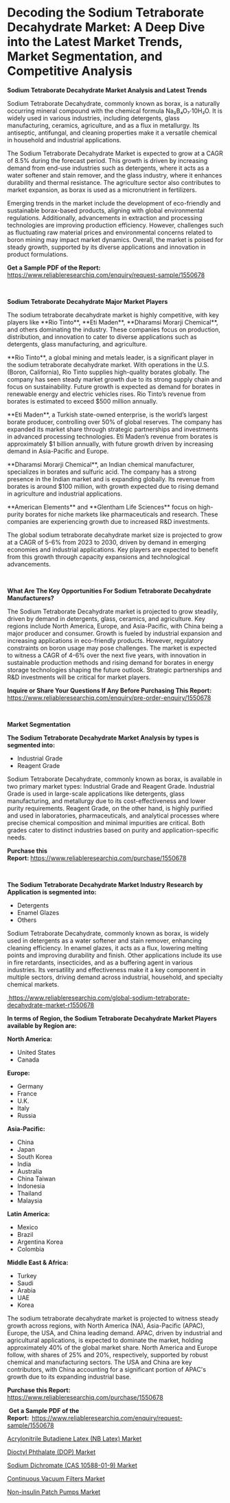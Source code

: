 <p><h1>Decoding the Sodium Tetraborate Decahydrate Market: A Deep Dive into the Latest Market Trends, Market Segmentation, and Competitive Analysis</h1></p><p><strong>Sodium Tetraborate Decahydrate Market Analysis and Latest Trends</strong></p>
<p><p>Sodium Tetraborate Decahydrate, commonly known as borax, is a naturally occurring mineral compound with the chemical formula Na₂B₄O₇·10H₂O. It is widely used in various industries, including detergents, glass manufacturing, ceramics, agriculture, and as a flux in metallurgy. Its antiseptic, antifungal, and cleaning properties make it a versatile chemical in household and industrial applications.</p><p>The Sodium Tetraborate Decahydrate Market is expected to grow at a CAGR of 8.5% during the forecast period. This growth is driven by increasing demand from end-use industries such as detergents, where it acts as a water softener and stain remover, and the glass industry, where it enhances durability and thermal resistance. The agriculture sector also contributes to market expansion, as borax is used as a micronutrient in fertilizers.</p><p>Emerging trends in the market include the development of eco-friendly and sustainable borax-based products, aligning with global environmental regulations. Additionally, advancements in extraction and processing technologies are improving production efficiency. However, challenges such as fluctuating raw material prices and environmental concerns related to boron mining may impact market dynamics. Overall, the market is poised for steady growth, supported by its diverse applications and innovation in product formulations.</p></p>
<p><strong>Get a Sample PDF of the Report:&nbsp;</strong> <a href="https://www.reliableresearchiq.com/enquiry/request-sample/1550678?utm_campaign=2222&utm_medium=2&utm_source=Github&utm_content=ia&utm_term=25012025&utm_id=sodium-tetraborate-decahydrate">https://www.reliableresearchiq.com/enquiry/request-sample/1550678</a></p>
<p>&nbsp;</p>
<p><strong>Sodium Tetraborate Decahydrate Major Market Players</strong></p>
<p><p>The sodium tetraborate decahydrate market is highly competitive, with key players like **Rio Tinto**, **Eti Maden**, **Dharamsi Morarji Chemical**, and others dominating the industry. These companies focus on production, distribution, and innovation to cater to diverse applications such as detergents, glass manufacturing, and agriculture.</p><p>**Rio Tinto**, a global mining and metals leader, is a significant player in the sodium tetraborate decahydrate market. With operations in the U.S. (Boron, California), Rio Tinto supplies high-quality borates globally. The company has seen steady market growth due to its strong supply chain and focus on sustainability. Future growth is expected as demand for borates in renewable energy and electric vehicles rises. Rio Tinto’s revenue from borates is estimated to exceed $500 million annually.</p><p>**Eti Maden**, a Turkish state-owned enterprise, is the world’s largest borate producer, controlling over 50% of global reserves. The company has expanded its market share through strategic partnerships and investments in advanced processing technologies. Eti Maden’s revenue from borates is approximately $1 billion annually, with future growth driven by increasing demand in Asia-Pacific and Europe.</p><p>**Dharamsi Morarji Chemical**, an Indian chemical manufacturer, specializes in borates and sulfuric acid. The company has a strong presence in the Indian market and is expanding globally. Its revenue from borates is around $100 million, with growth expected due to rising demand in agriculture and industrial applications.</p><p>**American Elements** and **Glentham Life Sciences** focus on high-purity borates for niche markets like pharmaceuticals and research. These companies are experiencing growth due to increased R&D investments.</p><p>The global sodium tetraborate decahydrate market size is projected to grow at a CAGR of 5-6% from 2023 to 2030, driven by demand in emerging economies and industrial applications. Key players are expected to benefit from this growth through capacity expansions and technological advancements.</p></p>
<p>&nbsp;</p>
<p><strong>What Are The Key Opportunities For Sodium Tetraborate Decahydrate Manufacturers?</strong></p>
<p><p>The Sodium Tetraborate Decahydrate market is projected to grow steadily, driven by demand in detergents, glass, ceramics, and agriculture. Key regions include North America, Europe, and Asia-Pacific, with China being a major producer and consumer. Growth is fueled by industrial expansion and increasing applications in eco-friendly products. However, regulatory constraints on boron usage may pose challenges. The market is expected to witness a CAGR of 4-6% over the next five years, with innovation in sustainable production methods and rising demand for borates in energy storage technologies shaping the future outlook. Strategic partnerships and R&D investments will be critical for market players.</p></p>
<p><strong>Inquire or Share Your Questions If Any Before Purchasing This Report:</strong> <a href="https://www.reliableresearchiq.com/enquiry/pre-order-enquiry/1550678?utm_campaign=2222&utm_medium=2&utm_source=Github&utm_content=ia&utm_term=25012025&utm_id=sodium-tetraborate-decahydrate">https://www.reliableresearchiq.com/enquiry/pre-order-enquiry/1550678</a></p>
<p>&nbsp;</p>
<p><strong>Market Segmentation</strong></p>
<p><strong>The Sodium Tetraborate Decahydrate Market Analysis by types is segmented into:</strong></p>
<p><ul><li>Industrial Grade</li><li>Reagent Grade</li></ul></p>
<p><p>Sodium Tetraborate Decahydrate, commonly known as borax, is available in two primary market types: Industrial Grade and Reagent Grade. Industrial Grade is used in large-scale applications like detergents, glass manufacturing, and metallurgy due to its cost-effectiveness and lower purity requirements. Reagent Grade, on the other hand, is highly purified and used in laboratories, pharmaceuticals, and analytical processes where precise chemical composition and minimal impurities are critical. Both grades cater to distinct industries based on purity and application-specific needs.</p></p>
<p><strong>Purchase this Report:&nbsp;</strong><a href="https://www.reliableresearchiq.com/purchase/1550678?utm_campaign=2222&utm_medium=2&utm_source=Github&utm_content=ia&utm_term=25012025&utm_id=sodium-tetraborate-decahydrate">https://www.reliableresearchiq.com/purchase/1550678</a></p>
<p>&nbsp;</p>
<p><strong>The Sodium Tetraborate Decahydrate Market Industry Research by Application is segmented into:</strong></p>
<p><ul><li>Detergents</li><li>Enamel Glazes</li><li>Others</li></ul></p>
<p><p>Sodium Tetraborate Decahydrate, commonly known as borax, is widely used in detergents as a water softener and stain remover, enhancing cleaning efficiency. In enamel glazes, it acts as a flux, lowering melting points and improving durability and finish. Other applications include its use in fire retardants, insecticides, and as a buffering agent in various industries. Its versatility and effectiveness make it a key component in multiple sectors, driving demand across industrial, household, and specialty chemical markets.</p></p>
<p><a href="https://www.reliableresearchiq.com/global-sodium-tetraborate-decahydrate-market-r1550678?utm_campaign=2222&utm_medium=2&utm_source=Github&utm_content=ia&utm_term=25012025&utm_id=sodium-tetraborate-decahydrate">&nbsp;https://www.reliableresearchiq.com/global-sodium-tetraborate-decahydrate-market-r1550678</a></p>
<p><strong>In terms of Region, the Sodium Tetraborate Decahydrate Market Players available by Region are:</strong></p>
<p>
    <p> <strong> North America: </strong>
        <ul>
            <li>United States</li>
            <li>Canada</li>
        </ul>
        </p> 
    <p> <strong> Europe: </strong>
        <ul>
            <li>Germany</li>
            <li>France</li>
            <li>U.K.</li>
            <li>Italy</li>
            <li>Russia</li>
        </ul>
        </p> 
    <p> <strong> Asia-Pacific: </strong>
        <ul>
            <li>China</li>
            <li>Japan</li>
            <li>South Korea</li>
            <li>India</li>
            <li>Australia</li>
            <li>China Taiwan</li>
            <li>Indonesia</li>
            <li>Thailand</li>
            <li>Malaysia</li>
        </ul>
        </p> 
    <p> <strong> Latin America: </strong>
        <ul>
            <li>Mexico</li>
            <li>Brazil</li>
            <li>Argentina Korea</li>
            <li>Colombia</li>
        </ul>
        </p> 
    <p> <strong> Middle East & Africa: </strong>
        <ul>
            <li>Turkey</li>
            <li>Saudi</li>
            <li>Arabia</li>
            <li>UAE</li>
            <li>Korea</li>
        </ul>
    </p>
    </p>
<p><p>The sodium tetraborate decahydrate market is projected to witness steady growth across regions, with North America (NA), Asia-Pacific (APAC), Europe, the USA, and China leading demand. APAC, driven by industrial and agricultural applications, is expected to dominate the market, holding approximately 40% of the global market share. North America and Europe follow, with shares of 25% and 20%, respectively, supported by robust chemical and manufacturing sectors. The USA and China are key contributors, with China accounting for a significant portion of APAC's growth due to its expanding industrial base.</p></p>
<p><strong>Purchase this Report: </strong><a href="https://www.reliableresearchiq.com/purchase/1550678?utm_campaign=2222&utm_medium=2&utm_source=Github&utm_content=ia&utm_term=25012025&utm_id=sodium-tetraborate-decahydrate">https://www.reliableresearchiq.com/purchase/1550678</a></p>
<p>&nbsp;<strong>Get a Sample PDF of the Report:&nbsp;&nbsp;</strong><a href="https://www.reliableresearchiq.com/enquiry/request-sample/1550678?utm_campaign=2222&utm_medium=2&utm_source=Github&utm_content=ia&utm_term=25012025&utm_id=sodium-tetraborate-decahydrate">https://www.reliableresearchiq.com/enquiry/request-sample/1550678</a></p>
<p><strong></strong></p>
<p><p><a href="https://www.linkedin.com/pulse/acrylonitrile-butadiene-latex-nb-market-forecasted-using-segmentation-kykee?utm_campaign=2222&utm_medium=2&utm_source=Github&utm_content=ia&utm_term=25012025&utm_id=sodium-tetraborate-decahydrate">Acrylonitrile Butadiene Latex (NB Latex) Market</a></p><p><a href="https://www.linkedin.com/pulse/dioctyl-phthalate-dop-market-report-anticipated-cagr-118-k3b7e?utm_campaign=2222&utm_medium=2&utm_source=Github&utm_content=ia&utm_term=25012025&utm_id=sodium-tetraborate-decahydrate">Dioctyl Phthalate (DOP) Market</a></p><p><a href="https://www.linkedin.com/pulse/impressive-growth-sodium-dichromate-cas-10588-01-9-market-cagr-uv46c?utm_campaign=2222&utm_medium=2&utm_source=Github&utm_content=ia&utm_term=25012025&utm_id=sodium-tetraborate-decahydrate">Sodium Dichromate (CAS 10588-01-9) Market</a></p><p><a href="https://www.linkedin.com/pulse/lucrative-growth-continuous-vacuum-filters-market-forecasted-d6mye?utm_campaign=2222&utm_medium=2&utm_source=Github&utm_content=ia&utm_term=25012025&utm_id=sodium-tetraborate-decahydrate">Continuous Vacuum Filters Market</a></p><p><a href="https://www.linkedin.com/pulse/data-global-non-insulin-patch-pumps-markets-share-size-growth-p4iue?utm_campaign=2222&utm_medium=2&utm_source=Github&utm_content=ia&utm_term=25012025&utm_id=sodium-tetraborate-decahydrate">Non-insulin Patch Pumps Market</a></p></p>